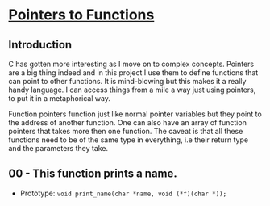 # <ins>Pointers to Functions</ins>

## Introduction
C has gotten more interesting as I move on to complex concepts. Pointers are a big thing indeed and in this project I use them to define functions that can point to other functions. It is mind-blowing but this makes it a really handy language. I can access things from a mile a way just using pointers, to put it in a metaphorical way.

Function pointers function just like normal pointer variables but they point to the address of another function. One can also have an array of function pointers that takes more then one function. The caveat is that all these functions need to be of the same type in everything, i.e their return type and the parameters they take.

## 00 - This function prints a name.
- Prototype: `void print_name(char *name, void (*f)(char *));`
